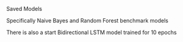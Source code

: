 
Saved Models 

Specifically Naive Bayes and Random Forest benchmark models

There is also a start Bidirectional LSTM model trained for 10 epochs
